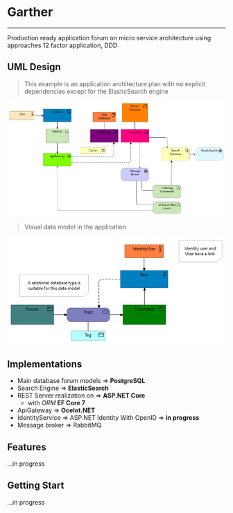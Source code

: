 # Garther

---

Production ready application forum on micro service architecture 
using approaches 12 factor application, DDD

## UML Design

> This example is an application architecture plan with no explicit
dependencies except for the ElasticSearch engine

![arhi](repo/images/uml-archi_01.png)

> Visual data model in the application

![models](repo/images/uml-data.png)

## Implementations

 - Main database forum models => **PostgreSQL**
 - Search Engine => **ElasticSearch**
 - REST Server realization on => **ASP.NET Core**
   - with _ORM_ **EF Core 7**
 - ApiGateway => **Ocelot.NET**
 - IdentityService => ASP.NET Identity With OpenID => **in progress**
 - Message broker => RabbitMQ

## Features

...in progress

## Getting Start

...in progress
